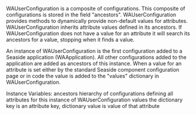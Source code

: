WAUserConfiguration is a composite of configurations.  This composite of configurations is stored in the field "ancestors". WAUserConfiguration provides methods to dynamically provide non-default values for attributes. WAUserConfiguration inherits attribute values defined in its ancestors. If WAUserConfiguration does not have a value for an attribute it will search its ancestors for a value, stopping when it finds a value.

An instance of WAUserConfiguration is the first configuration added to a Seaside application (WAApplication). All other configurations added to the application are added as ancestors of this instance. When a value for an attribute is set either by the standard Seaside component configuration page or in code the value is added to the "values" dictionary in WAUserConfiguration.

Instance Variables:
	ancestors	<Collection of: WAConfiguration>	 hierarchy of configurations defining all attributes for this instance of WAUserConfiguration
	values	<Dictionary>	the dictionary key is an attribute key, dictionary value is value of that attribute 

